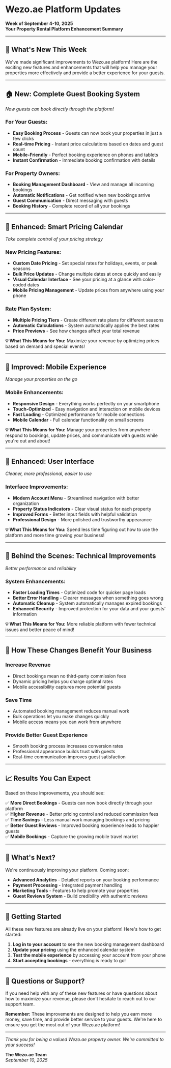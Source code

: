 # Wezo.ae Platform Updates
**Week of September 4-10, 2025**  
**Your Property Rental Platform Enhancement Summary**

---

## 🎉 What's New This Week

We've made significant improvements to Wezo.ae platform! Here are the exciting new features and enhancements that will help you manage your properties more effectively and provide a better experience for your guests.

---

## 🏠 **New: Complete Guest Booking System**
*Now guests can book directly through the platform!*

### For Your Guests:
- **Easy Booking Process** - Guests can now book your properties in just a few clicks
- **Real-time Pricing** - Instant price calculations based on dates and guest count
- **Mobile-Friendly** - Perfect booking experience on phones and tablets
- **Instant Confirmation** - Immediate booking confirmation with details

### For Property Owners:
- **Booking Management Dashboard** - View and manage all incoming bookings
- **Automatic Notifications** - Get notified when new bookings arrive
- **Guest Communication** - Direct messaging with guests
- **Booking History** - Complete record of all your bookings

---

## 📅 **Enhanced: Smart Pricing Calendar**
*Take complete control of your pricing strategy*

### New Pricing Features:
- **Custom Date Pricing** - Set special rates for holidays, events, or peak seasons
- **Bulk Price Updates** - Change multiple dates at once quickly and easily
- **Visual Calendar Interface** - See your pricing at a glance with color-coded dates
- **Mobile Pricing Management** - Update prices from anywhere using your phone

### Rate Plan System:
- **Multiple Pricing Tiers** - Create different rate plans for different seasons
- **Automatic Calculations** - System automatically applies the best rates
- **Price Previews** - See how changes affect your total revenue

**💡 What This Means for You:** Maximize your revenue by optimizing prices based on demand and special events!

---

## 📱 **Improved: Mobile Experience**
*Manage your properties on the go*

### Mobile Enhancements:
- **Responsive Design** - Everything works perfectly on your smartphone
- **Touch-Optimized** - Easy navigation and interaction on mobile devices
- **Fast Loading** - Optimized performance for mobile connections
- **Mobile Calendar** - Full calendar functionality on small screens

**💡 What This Means for You:** Manage your properties from anywhere - respond to bookings, update prices, and communicate with guests while you're out and about!

---

## 🎨 **Enhanced: User Interface**
*Cleaner, more professional, easier to use*

### Interface Improvements:
- **Modern Account Menu** - Streamlined navigation with better organization
- **Property Status Indicators** - Clear visual status for each property
- **Improved Forms** - Better input fields with helpful validation
- **Professional Design** - More polished and trustworthy appearance

**💡 What This Means for You:** Spend less time figuring out how to use the platform and more time growing your business!

---

## 🔧 **Behind the Scenes: Technical Improvements**
*Better performance and reliability*

### System Enhancements:
- **Faster Loading Times** - Optimized code for quicker page loads
- **Better Error Handling** - Clearer messages when something goes wrong
- **Automatic Cleanup** - System automatically manages expired bookings
- **Enhanced Security** - Improved protection for your data and your guests' information

**💡 What This Means for You:** More reliable platform with fewer technical issues and better peace of mind!

---

## 🚀 **How These Changes Benefit Your Business**

### **Increase Revenue**
- Direct bookings mean no third-party commission fees
- Dynamic pricing helps you charge optimal rates
- Mobile accessibility captures more potential guests

### **Save Time** 
- Automated booking management reduces manual work
- Bulk operations let you make changes quickly
- Mobile access means you can work from anywhere

### **Provide Better Guest Experience**
- Smooth booking process increases conversion rates
- Professional appearance builds trust with guests
- Real-time communication improves guest satisfaction

---

## 📈 **Results You Can Expect**

Based on these improvements, you should see:

✅ **More Direct Bookings** - Guests can now book directly through your platform  
✅ **Higher Revenue** - Better pricing control and reduced commission fees  
✅ **Time Savings** - Less manual work managing bookings and pricing  
✅ **Better Guest Reviews** - Improved booking experience leads to happier guests  
✅ **Mobile Bookings** - Capture the growing mobile travel market  

---

## 🎯 **What's Next?**

We're continuously improving your platform. Coming soon:
- **Advanced Analytics** - Detailed reports on your booking performance
- **Payment Processing** - Integrated payment handling
- **Marketing Tools** - Features to help promote your properties
- **Guest Reviews System** - Build credibility with authentic reviews

---

## 🤝 **Getting Started**

All these new features are already live on your platform! Here's how to get started:

1. **Log in to your account** to see the new booking management dashboard
2. **Update your pricing** using the enhanced calendar system
3. **Test the mobile experience** by accessing your account from your phone
4. **Start accepting bookings** - everything is ready to go!

---

## 💬 **Questions or Support?**

If you need help with any of these new features or have questions about how to maximize your revenue, please don't hesitate to reach out to our support team.

**Remember:** These improvements are designed to help you earn more money, save time, and provide better service to your guests. We're here to ensure you get the most out of your Wezo.ae platform!

---

*Thank you for being a valued Wezo.ae property owner. We're committed to your success!*

**The Wezo.ae Team**  
*September 10, 2025*
